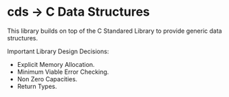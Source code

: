 # cds -> C Data Structures

This library builds on top of the C Standared Library to provide generic data structures.

Important Library Design Decisions:
- Explicit Memory Allocation.
- Minimum Viable Error Checking.
- Non Zero Capacities.
- Return Types.

